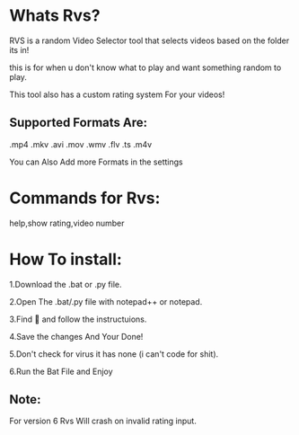 # Whats Rvs?
RVS is a random Video Selector tool that selects videos based on the folder its in!

this is for when u don't know what to play and want something random to play.

This tool also has a custom rating system For your videos!

## Supported Formats Are:
 .mp4 .mkv .avi .mov .wmv .flv .ts .m4v
 
 You can Also Add more Formats in the settings

# Commands for Rvs:

help,show rating,video number

# How To install: 

1.Download the .bat or .py file.

2.Open The .bat/.py file with notepad++ or notepad.

3.Find 🔽 and follow the instructuions.

4.Save the changes And Your Done!

5.Don't check for virus it has none (i can't code for shit).

6.Run the Bat File and Enjoy


## Note:

For version 6 Rvs Will crash on invalid rating input.
